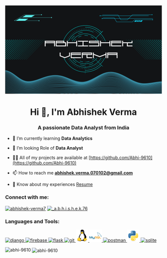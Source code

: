 ![logo](https://github.com/Abhi-9610/Abhi-9610/blob/76a503d5312e48b0c91169233e0b09b35ae7c9d7/Neon%20Modern%20Futuristic%20Simple%20Gaming%20YouTube%20Banner%20.png)

<h1 align="center">Hi 👋, I'm Abhishek Verma</h1>
<h3 align="center">A passionate Data Analyst from India</h3>


- 🔭 I’m currently learning **Data Analytics**

- 🤝 I’m looking Role of **Data Analyst**

- 👨‍💻 All of my projects are available at [https://github.com/Abhi-9610](https://github.com/Abhi-9610)

- 📫 How to reach me **abhishek.verma.070102@gmail.com**

- 📄 Know about my experiences [Resume]([https://drive.google.com/file/d/1SwwM4pd66rxPgkeQIjE5oHP1p1YoBTp3/view?usp=sharing](https://drive.google.com/file/d/1mgj_2Hq2XlplIIDnf91MGY0XwHUVBuYU/view?usp=sharing))

<h3 align="left">Connect with me:</h3>
<p align="left">
<a href="https://linkedin.com/in/abhishek-verma7" target="blank"><img align="center" src="https://raw.githubusercontent.com/rahuldkjain/github-profile-readme-generator/master/src/images/icons/Social/linked-in-alt.svg" alt="abhishek-verma7" height="30" width="40" /></a>
<a href="https://instagram.com/_a.b.h.i.s.h.e.k.76" target="blank"><img align="center" src="https://raw.githubusercontent.com/rahuldkjain/github-profile-readme-generator/master/src/images/icons/Social/instagram.svg" alt="_a.b.h.i.s.h.e.k.76" height="30" width="40" /></a>
</p>

<h3 align="left">Languages and Tools:</h3>
<p align="left"> <a href="https://www.djangoproject.com/" target="_blank" rel="noreferrer"> <img src="https://cdn.worldvectorlogo.com/logos/django.svg" alt="django" width="40" height="40"/> </a> <a href="https://firebase.google.com/" target="_blank" rel="noreferrer"> <img src="https://www.vectorlogo.zone/logos/firebase/firebase-icon.svg" alt="firebase" width="40" height="40"/> </a> <a href="https://flask.palletsprojects.com/" target="_blank" rel="noreferrer"> <img src="https://www.vectorlogo.zone/logos/pocoo_flask/pocoo_flask-icon.svg" alt="flask" width="40" height="40"/> </a> <a href="https://git-scm.com/" target="_blank" rel="noreferrer"> <img src="https://www.vectorlogo.zone/logos/git-scm/git-scm-icon.svg" alt="git" width="40" height="40"/> </a> <a href="https://www.linux.org/" target="_blank" rel="noreferrer"> <img src="https://raw.githubusercontent.com/devicons/devicon/master/icons/linux/linux-original.svg" alt="linux" width="40" height="40"/> </a> <a href="https://www.mysql.com/" target="_blank" rel="noreferrer"> <img src="https://raw.githubusercontent.com/devicons/devicon/master/icons/mysql/mysql-original-wordmark.svg" alt="mysql" width="40" height="40"/> </a> <a href="https://postman.com" target="_blank" rel="noreferrer"> <img src="https://www.vectorlogo.zone/logos/getpostman/getpostman-icon.svg" alt="postman" width="40" height="40"/> </a> <a href="https://www.python.org" target="_blank" rel="noreferrer"> <img src="https://raw.githubusercontent.com/devicons/devicon/master/icons/python/python-original.svg" alt="python" width="40" height="40"/> </a> <a href="https://www.sqlite.org/" target="_blank" rel="noreferrer"> <img src="https://www.vectorlogo.zone/logos/sqlite/sqlite-icon.svg" alt="sqlite" width="40" height="40"/> </a> </p>

<p><img align="left" src="https://github-readme-stats.vercel.app/api/top-langs?username=abhi-9610&show_icons=true&locale=en&layout=compact" alt="abhi-9610" /></p>

<p>&nbsp;<img align="center" src="https://github-readme-stats.vercel.app/api?username=abhi-9610&show_icons=true&locale=en" alt="abhi-9610" /></p>

